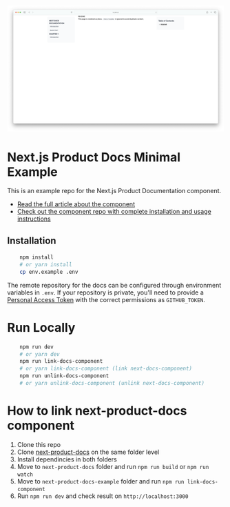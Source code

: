 <p align="center">
  <img src="docs/assets/example-screenshot.png">
</p>

# Next.js Product Docs Minimal Example

This is an example repo for the Next.js Product Documentation component.

- [Read the full article about the component](http://opstrace.com/blog/product-documentation-with-nextjs)
- [Check out the component repo with complete installation and usage instructions](https://github.com/zentered/next-product-docs)

## Installation

```bash
    npm install
    # or yarn install
    cp env.example .env
```

The remote repository for the docs can be configured through environment
variables in `.env`. If your repository is private, you'll need to provide a
[Personal Access Token](https://github.com/settings/tokens) with the correct
permissions as `GITHUB_TOKEN`.

# Run Locally

```bash
    npm run dev
    # or yarn dev
    npm run link-docs-component
    # or yarn link-docs-component (link next-docs-component)
    npm run unlink-docs-component
    # or yarn unlink-docs-component (unlink next-docs-component)
```

# How to link next-product-docs component

1. Clone this repo
2. Clone [next-product-docs](https://github.com/zentered/next-product-docs) on
   the same folder level
3. Install dependincies in both folders
4. Move to `next-product-docs` folder and run `npm run build` or `npm run watch`
5. Move to `next-product-docs-example` folder and run
   `npm run link-docs-component`
6. Run `npm run dev` and check result on `http://localhost:3000`

